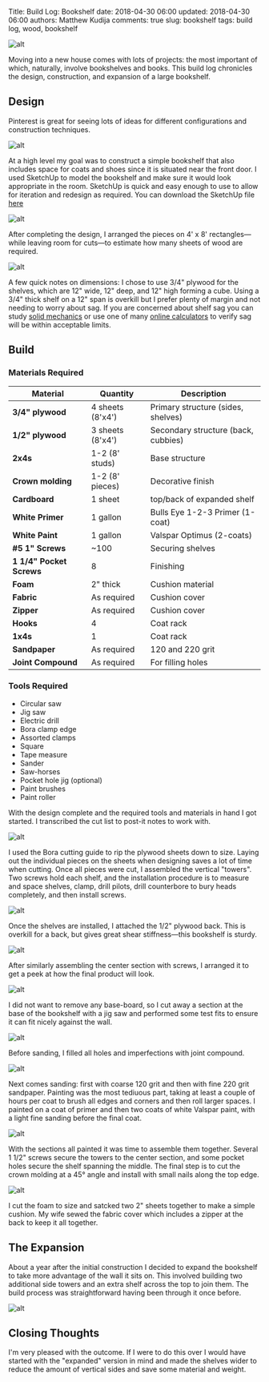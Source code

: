 Title: Build Log: Bookshelf
date: 2018-04-30 06:00
updated: 2018-04-30 06:00
authors: Matthew Kudija
comments: true
slug: bookshelf
tags: build log, wood, bookshelf

<!-- PELICAN_BEGIN_SUMMARY -->
![alt]({filename}../images/bookshelf/bookshelf_final.jpg)

Moving into a new house comes with lots of projects: the most important of which, naturally, involve bookshelves and books. This build log chronicles the design, construction, and expansion of a large bookshelf.

<!-- PELICAN_END_SUMMARY -->


## Design
Pinterest is great for seeing lots of ideas for different configurations and construction techniques. 

![alt]({filename}../images/bookshelf/pinterest.jpg)

At a high level my goal was to construct a simple bookshelf that also includes space for coats and shoes since it is situated near the front door. I used SketchUp to model the bookshelf and make sure it would look appropriate in the room. SketchUp is quick and easy enough to use to allow for iteration and redesign as required. You can download the SketchUp file [here](../images/bookshelf/bookshelf_extension.skp)

![alt]({filename}../images/bookshelf/design_original.jpg)

After completing the design, I arranged the pieces on 4' x 8' rectangles—while leaving room for cuts—to estimate how many sheets of wood are required. 

![alt]({filename}../images/bookshelf/design_extension.jpg)

A few quick notes on dimensions: I chose to use 3/4" plywood for the shelves, which are 12" wide, 12" deep, and 12" high forming a cube. Using a 3/4" thick shelf on a 12" span is overkill but I prefer plenty of margin and not needing to worry about sag. If you are concerned about shelf sag you can study [solid mechanics](http://www.awc.org/pdf/codes-standards/publications/design-aids/AWC-DA6-BeamFormulas-0710.pdf) or use one of many [online calculators](http://www.woodbin.com/calcs/sagulator/) to verify sag will be within acceptable limits. 


## Build
### Materials Required

| Material | Quantity | Description | 
| -------- | -------- | ----------- |
| **3/4" plywood** | 4 sheets (8'x4') | Primary structure (sides, shelves) | 
| **1/2" plywood** | 3 sheets (8'x4') | Secondary structure (back, cubbies) | 
| **2x4s** | 1-2 (8' studs) | Base structure | 
| **Crown molding** | 1-2 (8' pieces) | Decorative finish | 
| **Cardboard** | 1 sheet | top/back of expanded shelf | 
| **White Primer** | 1 gallon | Bulls Eye 1-2-3 Primer (1-coat) | 
| **White Paint** | 1 gallon | Valspar Optimus (2-coats) | 
| **#5 1" Screws** | ~100 | Securing shelves | 
| **1 1/4" Pocket Screws** | 8 | Finishing | 
| **Foam** | 2" thick | Cushion material | 
| **Fabric** | As required | Cushion cover | 
| **Zipper** | As required | Cushion cover | 
| **Hooks** | 4 | Coat rack | 
| **1x4s** | 1 | Coat rack | 
| **Sandpaper** | As required | 120 and 220 grit | 
| **Joint Compound** | As required | For filling holes | 

### Tools Required
- Circular saw
- Jig saw
- Electric drill
- Bora clamp edge
- Assorted clamps
- Square
- Tape measure
- Sander
- Saw-horses
- Pocket hole jig (optional)
- Paint brushes
- Paint roller

With the design complete and the required tools and materials in hand I got started. I transcribed the cut list to post-it notes to work with.

![alt]({filename}../images/bookshelf/notes.jpg)

I used the Bora cutting guide to rip the plywood sheets down to size. Laying out the individual pieces on the sheets when designing saves a lot of time when cutting. Once all pieces were cut, I assembled the vertical "towers". Two screws hold each shelf, and the installation procedure is to measure and space shelves, clamp, drill pilots, drill counterbore to bury heads completely, and then install screws.

![alt]({filename}../images/bookshelf/clamps.jpg)

Once the shelves are installed, I attached the 1/2" plywood back. This is overkill for a back, but gives great shear stiffness—this bookshelf is sturdy.

![alt]({filename}../images/bookshelf/assembled_towers.jpg)

After similarly assembling the center section with screws, I arranged it to get a peek at how the final product will look.

![alt]({filename}../images/bookshelf/test_assemble.jpg)

I did not want to remove any base-board, so I cut away a section at the base of the bookshelf with a jig saw and performed some test fits to ensure it can fit nicely against the wall.

![alt]({filename}../images/bookshelf/wall_fit.jpg)

Before sanding, I filled all holes and imperfections with joint compound.

![alt]({filename}../images/bookshelf/fill_holes.jpg)

Next comes sanding: first with coarse 120 grit and then with fine 220 grit sandpaper. Painting was the most tediuous part, taking at least a couple of hours per coat to brush all edges and corners and then roll larger spaces. I painted on a coat of primer and then two coats of white Valspar paint, with a light fine sanding before the final coat.

![alt]({filename}../images/bookshelf/painted_towers.jpg)

With the sections all painted it was time to assemble them together. Several 1 1/2" screws secure the towers to the center section, and some pocket holes secure the shelf spanning the middle. The final step is to cut the crown molding at a 45° angle and install with small nails along the top edge. 

![alt]({filename}../images/bookshelf/crown.jpg)

I cut the foam to size and satcked two 2" sheets together to make a simple cushion. My wife sewed the fabric cover which includes a zipper at the back to keep it all together.


## The Expansion

About a year after the initial construction I decided to expand the bookshelf to take more advantage of the wall it sits on. This involved building two additional side towers and an extra shelf across the top to join them. The build process was straightforward having been through it once before. 

![alt]({filename}../images/bookshelf/expansion_plan.jpg)

## Closing Thoughts

I'm very pleased with the outcome. If I were to do this over I would have started with the "expanded" version in mind and made the shelves wider to reduce the amount of vertical sides and save some material and weight.